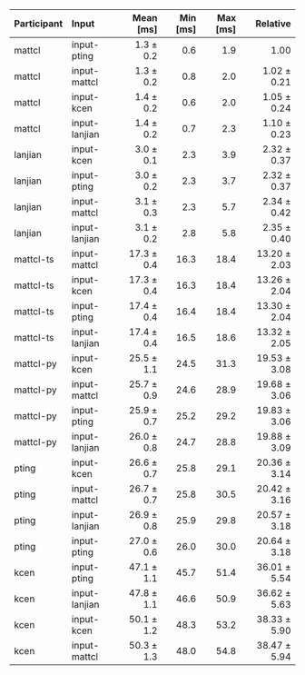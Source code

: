 | Participant | Input | Mean [ms] | Min [ms] | Max [ms] | Relative |
|:---|:---|---:|---:|---:|---:|
| mattcl | input-pting | 1.3 ± 0.2 | 0.6 | 1.9 | 1.00 |
| mattcl | input-mattcl | 1.3 ± 0.2 | 0.8 | 2.0 | 1.02 ± 0.21 |
| mattcl | input-kcen | 1.4 ± 0.2 | 0.6 | 2.0 | 1.05 ± 0.24 |
| mattcl | input-lanjian | 1.4 ± 0.2 | 0.7 | 2.3 | 1.10 ± 0.23 |
| lanjian | input-kcen | 3.0 ± 0.1 | 2.3 | 3.9 | 2.32 ± 0.37 |
| lanjian | input-pting | 3.0 ± 0.2 | 2.3 | 3.7 | 2.32 ± 0.37 |
| lanjian | input-mattcl | 3.1 ± 0.3 | 2.3 | 5.7 | 2.34 ± 0.42 |
| lanjian | input-lanjian | 3.1 ± 0.2 | 2.8 | 5.8 | 2.35 ± 0.40 |
| mattcl-ts | input-mattcl | 17.3 ± 0.4 | 16.3 | 18.4 | 13.20 ± 2.03 |
| mattcl-ts | input-kcen | 17.3 ± 0.4 | 16.3 | 18.4 | 13.26 ± 2.04 |
| mattcl-ts | input-pting | 17.4 ± 0.4 | 16.4 | 18.4 | 13.30 ± 2.04 |
| mattcl-ts | input-lanjian | 17.4 ± 0.4 | 16.5 | 18.6 | 13.32 ± 2.05 |
| mattcl-py | input-kcen | 25.5 ± 1.1 | 24.5 | 31.3 | 19.53 ± 3.08 |
| mattcl-py | input-mattcl | 25.7 ± 0.9 | 24.6 | 28.9 | 19.68 ± 3.06 |
| mattcl-py | input-pting | 25.9 ± 0.7 | 25.2 | 29.2 | 19.83 ± 3.06 |
| mattcl-py | input-lanjian | 26.0 ± 0.8 | 24.7 | 28.8 | 19.88 ± 3.09 |
| pting | input-kcen | 26.6 ± 0.7 | 25.8 | 29.1 | 20.36 ± 3.14 |
| pting | input-mattcl | 26.7 ± 0.7 | 25.8 | 30.5 | 20.42 ± 3.16 |
| pting | input-lanjian | 26.9 ± 0.8 | 25.9 | 29.8 | 20.57 ± 3.18 |
| pting | input-pting | 27.0 ± 0.6 | 26.0 | 30.0 | 20.64 ± 3.18 |
| kcen | input-pting | 47.1 ± 1.1 | 45.7 | 51.4 | 36.01 ± 5.54 |
| kcen | input-lanjian | 47.8 ± 1.1 | 46.6 | 50.9 | 36.62 ± 5.63 |
| kcen | input-kcen | 50.1 ± 1.2 | 48.3 | 53.2 | 38.33 ± 5.90 |
| kcen | input-mattcl | 50.3 ± 1.3 | 48.0 | 54.8 | 38.47 ± 5.94 |
